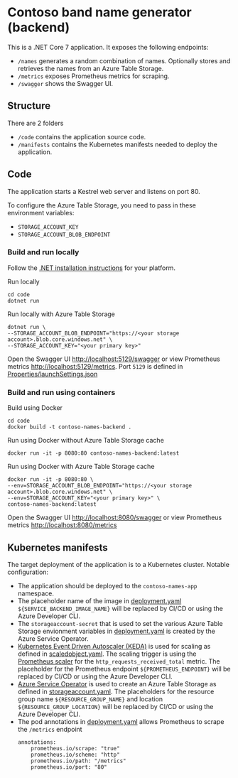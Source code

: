 # Contoso band name generator (backend)

This is a .NET Core 7 application. It exposes the following endpoints:

- `/names` generates a random combination of names. Optionally stores and retrieves the names from an Azure Table Storage.
- `/metrics` exposes Prometheus metrics for scraping.
- `/swagger` shows the Swagger UI.


## Structure

There are 2 folders
- `/code` contains the application source code.
- `/manifests` contains the Kubernetes manifests needed to deploy the application.

## Code

The application starts a Kestrel web server and listens on port 80.

To configure the Azure Table Storage, you need to pass in these environment variables:
- `STORAGE_ACCOUNT_KEY`
- `STORAGE_ACCOUNT_BLOB_ENDPOINT`

### Build and run locally

Follow the [.NET installation instructions](https://learn.microsoft.com/en-us/dotnet/core/install/) for your platform.

Run locally

```
cd code
dotnet run
```

Run locally with Azure Table Storage

```
dotnet run \
--STORAGE_ACCOUNT_BLOB_ENDPOINT="https://<your storage account>.blob.core.windows.net" \
--STORAGE_ACCOUNT_KEY="<your primary key>"
```

Open the Swagger UI <http://localhost:5129/swagger> or view Prometheus metrics <http://localhost:5129/metrics>. Port `5129` is defined in [Properties/launchSettings.json](./code/Properties/launchSettings.json)

### Build and run using containers

Build using Docker

```
cd code
docker build -t contoso-names-backend .
```

Run using Docker without Azure Table Storage cache

```
docker run -it -p 8080:80 contoso-names-backend:latest
```

Run using Docker with Azure Table Storage cache

```
docker run -it -p 8080:80 \
--env=STORAGE_ACCOUNT_BLOB_ENDPOINT="https://<your storage account>.blob.core.windows.net" \
--env=STORAGE_ACCOUNT_KEY="<your primary key>" \
contoso-names-backend:latest 
```

Open the Swagger UI <http://localhost:8080/swagger> or view Prometheus metrics <http://localhost:8080/metrics>

## Kubernetes manifests

The target deployment of the application is to a Kubernetes cluster. Notable configuration:

- The application should be deployed to the `contoso-names-app` namespace.
- The placeholder name of the image in [deployment.yaml](./manifests/deployment.yaml) `${SERVICE_BACKEND_IMAGE_NAME}` will be replaced by CI/CD or using the Azure Developer CLI.
- The `storageaccount-secret` that is used to set the various Azure Table Storage envionment variables in [deployment.yaml](./manifests/deployment.yaml) is created by the Azure Service Operator.
- [Kubernetes Event Driven Autoscaler (KEDA)](https://keda.sh) is used for scaling as defined in [scaledobject.yaml](./manifests/scaledobject.yaml). The scaling trigger is using the [Prometheus scaler](https://keda.sh/docs/2.10/scalers/prometheus/) for the `http_requests_received_total` metric. The placeholder for the Prometheus endpoint `${PROMETHEUS_ENDPOINT}` will be replaced by CI/CD or using the Azure Developer CLI.
-  [Azure Service Operator](https://azure.github.io/azure-service-operator/) is used  to create an Azure Table Storage as defined in [storageaccount.yaml](../manifests/azure-resources/storageaccount.yaml). The placeholders for the resource group name `${RESOURCE_GROUP_NAME}` and location `${RESOURCE_GROUP_LOCATION}`  will be replaced by CI/CD or using the Azure Developer CLI.
- The pod annotations in [deployment.yaml](./manifests/deployment.yaml) allows Prometheus to scrape the `/metrics` endpoint
    ```
    annotations:
        prometheus.io/scrape: "true"
        prometheus.io/scheme: "http"
        prometheus.io/path: "/metrics"
        prometheus.io/port: "80"
    ```